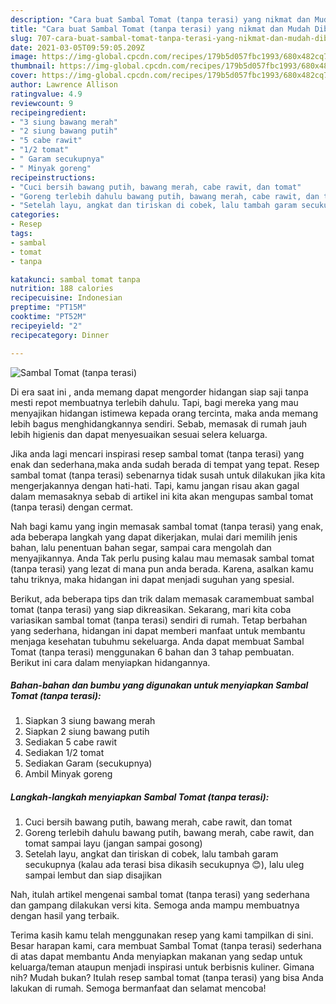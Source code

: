 ```yaml
---
description: "Cara buat Sambal Tomat (tanpa terasi) yang nikmat dan Mudah Dibuat"
title: "Cara buat Sambal Tomat (tanpa terasi) yang nikmat dan Mudah Dibuat"
slug: 707-cara-buat-sambal-tomat-tanpa-terasi-yang-nikmat-dan-mudah-dibuat
date: 2021-03-05T09:59:05.209Z
image: https://img-global.cpcdn.com/recipes/179b5d057fbc1993/680x482cq70/sambal-tomat-tanpa-terasi-foto-resep-utama.jpg
thumbnail: https://img-global.cpcdn.com/recipes/179b5d057fbc1993/680x482cq70/sambal-tomat-tanpa-terasi-foto-resep-utama.jpg
cover: https://img-global.cpcdn.com/recipes/179b5d057fbc1993/680x482cq70/sambal-tomat-tanpa-terasi-foto-resep-utama.jpg
author: Lawrence Allison
ratingvalue: 4.9
reviewcount: 9
recipeingredient:
- "3 siung bawang merah"
- "2 siung bawang putih"
- "5 cabe rawit"
- "1/2 tomat"
- " Garam secukupnya"
- " Minyak goreng"
recipeinstructions:
- "Cuci bersih bawang putih, bawang merah, cabe rawit, dan tomat"
- "Goreng terlebih dahulu bawang putih, bawang merah, cabe rawit, dan tomat sampai layu (jangan sampai gosong)"
- "Setelah layu, angkat dan tiriskan di cobek, lalu tambah garam secukupnya (kalau ada terasi bisa dikasih secukupnya 😊), lalu uleg sampai lembut dan siap disajikan"
categories:
- Resep
tags:
- sambal
- tomat
- tanpa

katakunci: sambal tomat tanpa 
nutrition: 188 calories
recipecuisine: Indonesian
preptime: "PT15M"
cooktime: "PT52M"
recipeyield: "2"
recipecategory: Dinner

---
```



![Sambal Tomat (tanpa terasi)](https://img-global.cpcdn.com/recipes/179b5d057fbc1993/680x482cq70/sambal-tomat-tanpa-terasi-foto-resep-utama.jpg)

Di era  saat ini , anda memang dapat mengorder hidangan siap saji tanpa mesti repot membuatnya terlebih dahulu. Tapi, bagi mereka yang mau menyajikan hidangan istimewa kepada orang tercinta, maka anda memang lebih bagus menghidangkannya sendiri. Sebab, memasak di rumah jauh lebih higienis dan dapat menyesuaikan sesuai selera keluarga.

Jika anda lagi mencari inspirasi resep sambal tomat (tanpa terasi) yang enak dan sederhana,maka anda sudah berada di tempat yang tepat. Resep sambal tomat (tanpa terasi)  sebenarnya tidak susah untuk dilakukan jika kita mengerjakannya dengan hati-hati. Tapi, kamu jangan risau akan gagal dalam memasaknya 
sebab di artikel ini kita akan mengupas sambal tomat (tanpa terasi) dengan cermat.  



Nah bagi kamu yang ingin memasak sambal tomat (tanpa terasi) yang enak, ada beberapa langkah yang dapat dikerjakan, mulai dari memilih jenis bahan, lalu penentuan bahan segar, sampai cara mengolah dan menyajikannya. Anda Tak perlu pusing kalau mau memasak sambal tomat (tanpa terasi) yang lezat di mana pun anda berada. Karena, asalkan kamu  tahu triknya, maka hidangan ini dapat menjadi suguhan yang spesial.

Berikut, ada beberapa tips dan trik dalam memasak caramembuat sambal tomat (tanpa terasi) yang siap dikreasikan. Sekarang, mari kita coba variasikan sambal tomat (tanpa terasi) sendiri di rumah. Tetap berbahan yang sederhana, hidangan ini dapat memberi manfaat untuk membantu menjaga kesehatan tubuhmu sekeluarga. Anda dapat membuat Sambal Tomat (tanpa terasi) menggunakan 6 bahan dan 3 tahap pembuatan. Berikut ini cara dalam menyiapkan hidangannya.

<!--inarticleads1-->

##### Bahan-bahan dan bumbu yang digunakan untuk menyiapkan Sambal Tomat (tanpa terasi):

1. Siapkan 3 siung bawang merah
1. Siapkan 2 siung bawang putih
1. Sediakan 5 cabe rawit
1. Sediakan 1/2 tomat
1. Sediakan  Garam (secukupnya)
1. Ambil  Minyak goreng




<!--inarticleads2-->

##### Langkah-langkah menyiapkan Sambal Tomat (tanpa terasi):

1. Cuci bersih bawang putih, bawang merah, cabe rawit, dan tomat
1. Goreng terlebih dahulu bawang putih, bawang merah, cabe rawit, dan tomat sampai layu (jangan sampai gosong)
1. Setelah layu, angkat dan tiriskan di cobek, lalu tambah garam secukupnya (kalau ada terasi bisa dikasih secukupnya 😊), lalu uleg sampai lembut dan siap disajikan




Nah, itulah artikel mengenai  sambal tomat (tanpa terasi)  yang sederhana dan gampang dilakukan versi kita. Semoga anda mampu membuatnya dengan hasil yang terbaik. 

Terima kasih kamu telah menggunakan resep yang kami tampilkan di sini. Besar harapan kami, cara membuat  Sambal Tomat (tanpa terasi) sederhana di atas dapat membantu Anda menyiapkan makanan yang sedap untuk keluarga/teman ataupun menjadi inspirasi untuk berbisnis kuliner. Gimana nih? Mudah bukan? Itulah resep sambal tomat (tanpa terasi) yang bisa Anda lakukan di rumah. Semoga bermanfaat dan selamat mencoba!

